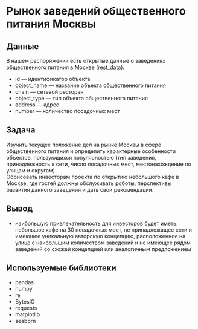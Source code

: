# Рынок заведений общественного питания Москвы

## Данные
В нашем распоряжении есть открытые данные о заведениях общественного питания в Москве (rest_data):

- id — идентификатор объекта
- object_name — название объекта общественного питания
- chain — сетевой ресторан
- object_type — тип объекта общественного питания
- address — адрес
- number — количество посадочных мест

## Задача
Изучить текущее положение дел на рынке Москвы в сфере общественного питания и определить характерные особенности объектов, пользующихся популярностью (тип заведения, принадлежность к сети, число посадочных мест, местонахождение по улицам и округам).  
Обрисовать инвесторам проекта по открытию небольшого кафе в Москве, где гостей должны обслуживать роботы, перспективы развития данного заведения и дать свои рекомендации.

## Вывод
- наибольшую привлекательность для инвесторов будет иметь: небольшое кафе на 30 посадочных мест, не принадлежащее сети и имеющее уникальную авторскую концепцию, расположенное на улице с наибольшим количеством заведений и не имеющее рядом заведений со схожей концепцией или аналогичным предложением 

## Используемые библиотеки
- pandas
- numpy
- re
- BytesIO
- requests
- matplotlib
- seaborn 
